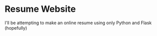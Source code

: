 
# Resume Website

I'll be attempting to make an online resume using only Python and Flask (hopefully)
